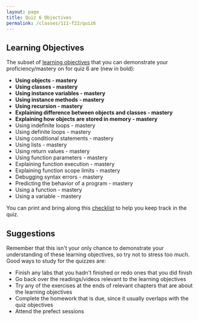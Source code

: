 ```yaml
---
layout: page
title: Quiz 6 Objectives
permalink: /classes/111-f22/quiz6
---
```


## Learning Objectives
The subset of [learning objectives](quizzes-overview) that you can demonstrate your proficiency/mastery on for quiz 6 are (new in bold):

* **Using objects - mastery**
* **Using classes - mastery**
* **Using instance variables - mastery**
* **Using instance methods - mastery**
* **Using recursion - mastery**
* **Explaining difference between objects and classes - mastery**
* **Explaining how objects are stored in memory - mastery**
* Using indefinite loops - mastery
* Using definite loops - mastery
* Using conditional statements - mastery
* Using lists - mastery
* Using return values - mastery
* Using function parameters - mastery
* Explaining function execution - mastery
* Explaining function scope limits - mastery
* Debugging syntax errors - mastery
* Predicting the behavior of a program - mastery
* Using a function - mastery
* Using a variable - mastery


You can print and bring along this [checklist](https://docs.google.com/document/d/15Qcfc2CsTIk2Lhntk-3vCKupVl_rIuYB5hI6SI98hvs/edit?usp=sharing) to help you keep track in the quiz.

## Suggestions
Remember that this isn't your only chance to demonstrate your understanding of these learning objectives, so try not to stress too much.
Good ways to study for the quizzes are:
* Finish any labs that you hadn't finished or redo ones that you did finish
* Go back over the readings/videos relevant to the learning objectives
* Try any of the exercises at the ends of relevant chapters that are about the learning objectives
* Complete the homework that is due, since it usually overlaps with the quiz objectives
* Attend the prefect sessions